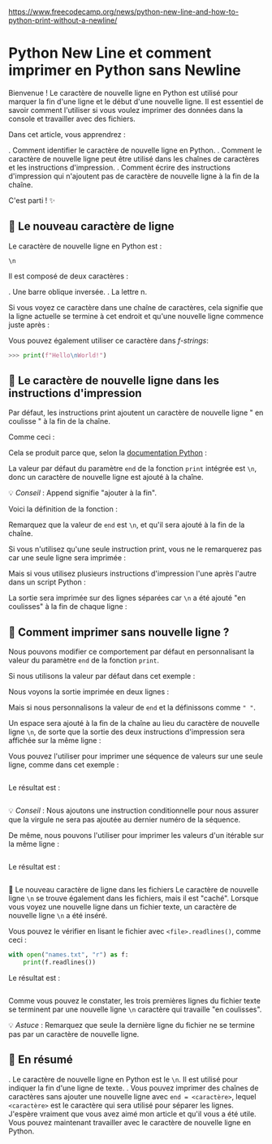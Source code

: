 https://www.freecodecamp.org/news/python-new-line-and-how-to-python-print-without-a-newline/

# Python New Line et comment imprimer en Python sans Newline

Bienvenue ! Le caractère de nouvelle ligne en Python est utilisé pour marquer la fin d'une ligne et le début d'une nouvelle ligne. Il est essentiel de savoir comment l'utiliser si vous voulez imprimer des données dans la console et travailler avec des fichiers.

Dans cet article, vous apprendrez :

. Comment identifier le caractère de nouvelle ligne en Python.
. Comment le caractère de nouvelle ligne peut être utilisé dans les chaînes de caractères et les instructions d'impression.
. Comment écrire des instructions d'impression qui n'ajoutent pas de caractère de nouvelle ligne à la fin de la chaîne.

C'est parti ! ✨

## 🔹 Le nouveau caractère de ligne

Le caractère de nouvelle ligne en Python est :

```
\n
```

Il est composé de deux caractères :

. Une barre oblique inversée.
. La lettre n.

Si vous voyez ce caractère dans une chaîne de caractères, cela signifie que la ligne actuelle se termine à cet endroit et qu'une nouvelle ligne commence juste après :


Vous pouvez également utiliser ce caractère dans  *f-strings*:

```python
>>> print(f"Hello\nWorld!")
```


## 🔸 Le caractère de nouvelle ligne dans les instructions d'impression

Par défaut, les instructions print ajoutent un caractère de nouvelle ligne " en coulisse " à la fin de la chaîne.

Comme ceci :

Cela se produit parce que, selon la [documentation Python](https://docs.python.org/3/library/functions.html#print) :

La valeur par défaut du paramètre `end` de la fonction `print` intégrée est `\n`, donc un caractère de nouvelle ligne est ajouté à la chaîne.

💡 *Conseil* : Append signifie "ajouter à la fin".

Voici la définition de la fonction :

Remarquez que la valeur de `end` est `\n`, et qu'il sera ajouté à la fin de la chaîne.

Si vous n'utilisez qu'une seule instruction print, vous ne le remarquerez pas car une seule ligne sera imprimée :

Mais si vous utilisez plusieurs instructions d'impression l'une après l'autre dans un script Python :

La sortie sera imprimée sur des lignes séparées car `\n` a été ajouté "en coulisses" à la fin de chaque ligne :

## 🔹 Comment imprimer sans nouvelle ligne ?

Nous pouvons modifier ce comportement par défaut en personnalisant la valeur du paramètre `end` de la fonction `print`.

Si nous utilisons la valeur par défaut dans cet exemple :

Nous voyons la sortie imprimée en deux lignes :

Mais si nous personnalisons la valeur de `end` et la définissons comme `" "`.

Un espace sera ajouté à la fin de la chaîne au lieu du caractère de nouvelle ligne `\n`, de sorte que la sortie des deux instructions d'impression sera affichée sur la même ligne :

Vous pouvez l'utiliser pour imprimer une séquence de valeurs sur une seule ligne, comme dans cet exemple :

```

```
Le résultat est :


```
```

💡 *Conseil* : Nous ajoutons une instruction conditionnelle pour nous assurer que la virgule ne sera pas ajoutée au dernier numéro de la séquence.

De même, nous pouvons l'utiliser pour imprimer les valeurs d'un itérable sur la même ligne :

```
```

Le résultat est :


```
```

🔸 Le nouveau caractère de ligne dans les fichiers
Le caractère de nouvelle ligne `\n` se trouve également dans les fichiers, mais il est "caché". Lorsque vous voyez une nouvelle ligne dans un fichier texte, un caractère de nouvelle ligne `\n` a été inséré.

Vous pouvez le vérifier en lisant le fichier avec `<file>.readlines()`, comme ceci :


```python
with open("names.txt", "r") as f:
    print(f.readlines())
```
Le résultat est :

```
```

Comme vous pouvez le constater, les trois premières lignes du fichier texte se terminent par une nouvelle ligne `\n` caractère qui travaille "en coulisses".

💡 *Astuce* : Remarquez que seule la dernière ligne du fichier ne se termine pas par un caractère de nouvelle ligne.


## 🔹 En résumé

. Le caractère de nouvelle ligne en Python est le `\n`. Il est utilisé pour indiquer la fin d'une ligne de texte.
. Vous pouvez imprimer des chaînes de caractères sans ajouter une nouvelle ligne avec `end = <caractère>`, lequel `<caractère>` est le caractère qui sera utilisé pour séparer les lignes.
J'espère vraiment que vous avez aimé mon article et qu'il vous a été utile. Vous pouvez maintenant travailler avec le caractère de nouvelle ligne en Python.


